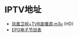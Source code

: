 # IPTV地址
- [凤凰卫视+TVB直播源.m3u](https://raw.githubusercontent.com/YipSzeho/PHTV/master/live.m3u) (HD)
- [EPG电子节目表](http://epg.51zmt.top:8000/gat.xml)
